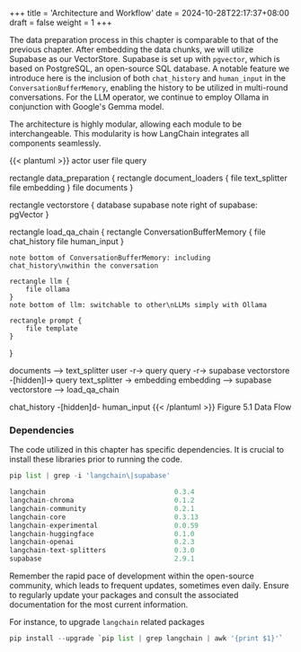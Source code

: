 +++
title = 'Architecture and Workflow'
date = 2024-10-28T22:17:37+08:00
draft = false
weight = 1
+++

The data preparation process in this chapter is comparable to that of the previous chapter. After embedding the data chunks, we will utilize Supabase as our VectorStore. Supabase is set up with `pgvector`, which is based on PostgreSQL, an open-source SQL database. A notable feature we introduce here is the inclusion of both `chat_history` and `human_input` in the `ConversationBufferMemory`, enabling the history to be utilized in multi-round conversations. For the LLM operator, we continue to employ Ollama in conjunction with Google's Gemma model.

The architecture is highly modular, allowing each module to be interchangeable. This modularity is how LangChain integrates all components seamlessly.

{{< plantuml >}}
actor user
file query

rectangle data_preparation {
    rectangle document_loaders {
        file text_splitter
        file embedding
    }
    file documents
}

rectangle vectorstore {
    database supabase
    note right of supabase: pgVector
}

rectangle load_qa_chain {
    rectangle ConversationBufferMemory {
        file chat_history
        file human_input
        }

    note bottom of ConversationBufferMemory: including chat_history\nwithin the conversation

    rectangle llm {
        file ollama
    }
    note bottom of llm: switchable to other\nLLMs simply with Ollama

    rectangle prompt {
        file template
    }
}

documents --> text_splitter
user -r-> query
query -r-> supabase
vectorstore -[hidden]l-> query
text_splitter -> embedding
embedding --> supabase
vectorstore --> load_qa_chain

chat_history -[hidden]d- human_input
{{< /plantuml >}}
Figure 5.1 Data Flow


### Dependencies

The code utilized in this chapter has specific dependencies. It is crucial to install these libraries prior to running the code.

```py
pip list | grep -i 'langchain\|supabase'

langchain                                0.3.4
langchain-chroma                         0.1.2
langchain-community                      0.2.1
langchain-core                           0.3.13
langchain-experimental                   0.0.59
langchain-huggingface                    0.1.0
langchain-openai                         0.2.3
langchain-text-splitters                 0.3.0
supabase                                 2.9.1
```

Remember the rapid pace of development within the open-source community, which leads to frequent updates, sometimes even daily. Ensure to regularly update your packages and consult the associated documentation for the most current information.

For instance, to upgrade `langchain` related packages

```py
pip install --upgrade `pip list | grep langchain | awk '{print $1}'`
```
